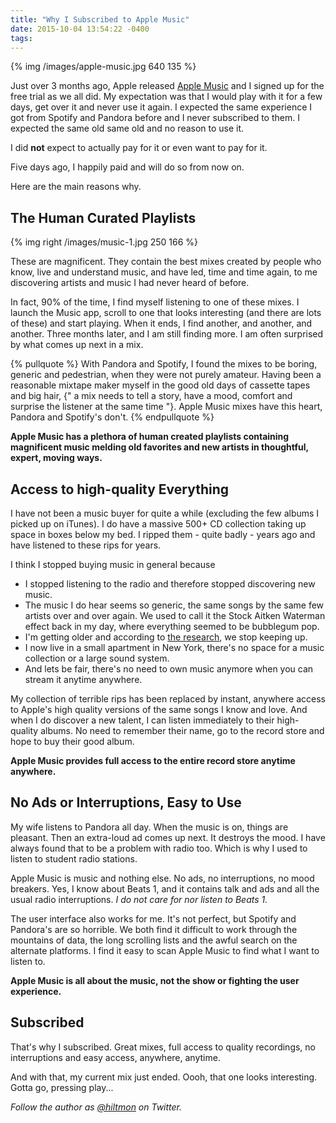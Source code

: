```yaml
---
title: "Why I Subscribed to Apple Music"
date: 2015-10-04 13:54:22 -0400
tags: 
---
```


{% img /images/apple-music.jpg 640 135 %}

Just over 3 months ago, Apple released [Apple Music](http://www.apple.com/music/) and I signed up for the free trial as we all did. My expectation was that I would play with it for a few days, get over it and never use it again. I expected the same experience I got from Spotify and Pandora before and I never subscribed to them. I expected the same old same old and no reason to use it.

I did **not** expect to actually pay for it or even want to pay for it. 

Five days ago, I happily paid and will do so from now on.

Here are the main reasons why.

## The Human Curated Playlists

{% img right /images/music-1.jpg 250 166 %}

These are magnificent. They contain the best mixes created by people who know, live and understand music, and have led, time and time again, to me discovering artists and music I had never heard of before.

In fact, 90% of the time, I find myself listening to one of these mixes. I launch the Music app, scroll to one that looks interesting (and there are lots of these) and start playing. When it ends, I find another, and another, and another. Three months later, and I am still finding more. I am often surprised by what comes up next in a mix.

{% pullquote %}
With Pandora and Spotify, I found the mixes to be boring, generic and pedestrian, when they were not purely amateur. Having been a reasonable mixtape maker myself in the good old days of cassette tapes and big hair, {" a mix needs to tell a story, have a mood, comfort and surprise the listener at the same time "}. Apple Music mixes have this heart, Pandora and Spotify's don't.
{% endpullquote %}

**Apple Music has a plethora of human created playlists containing magnificent music melding old favorites and new artists in thoughtful, expert, moving ways.**

## Access to high-quality Everything

I have not been a music buyer for quite a while (excluding the few albums I picked up on iTunes). I do have a massive 500+ CD collection taking up space in boxes below my bed. I ripped them - quite badly - years ago and have listened to these rips for years.

I think I stopped buying music in general because 

* I stopped listening to the radio and therefore stopped discovering new music.
* The music I do hear seems so generic, the same songs by the same few artists over and over again. We used to call it the Stock Aitken Waterman effect back in my day, where everything seemed to be bubblegum pop.
* I'm getting older and according to [the research](http://skynetandebert.com/2015/04/22/music-was-better-back-then-when-do-we-stop-keeping-up-with-popular-music/), we stop keeping up.
* I now live in a small apartment in New York, there's no space for a music collection or a large sound system.
* And lets be fair, there's no need to own music anymore when you can stream it anytime anywhere.

My collection of terrible rips has been replaced by instant, anywhere access to Apple's high quality versions of the same songs I know and love. And when I do discover a new talent, I can listen immediately to their high-quality albums. No need to remember their name, go to the record store and hope to buy their good album.

**Apple Music provides full access to the entire record store anytime anywhere.**

## No Ads or Interruptions, Easy to Use

My wife listens to Pandora all day. When the music is on, things are pleasant. Then an extra-loud ad comes up next. It destroys the mood. I have always found that to be a problem with radio too. Which is why I used to listen to student radio stations.

Apple Music is music and nothing else. No ads, no interruptions, no mood breakers. Yes, I know about Beats 1, and it contains talk and ads and all the usual radio interruptions. *I do not care for nor listen to Beats 1.*

The user interface also works for me. It's not perfect, but Spotify and Pandora's are so horrible. We both find it difficult to work through the mountains of data, the long scrolling lists and the awful search on the alternate platforms. I find it easy to scan Apple Music to find what I want to listen to.

**Apple Music is all about the music, not the show or fighting the user experience.**

## Subscribed

That's why I subscribed. Great mixes, full access to quality recordings, no interruptions and easy access, anywhere, anytime.

And with that, my current mix just ended. Oooh, that one looks interesting. Gotta go, pressing play...

*Follow the author as [@hiltmon](https://twitter.com/hiltmon) on Twitter.*
